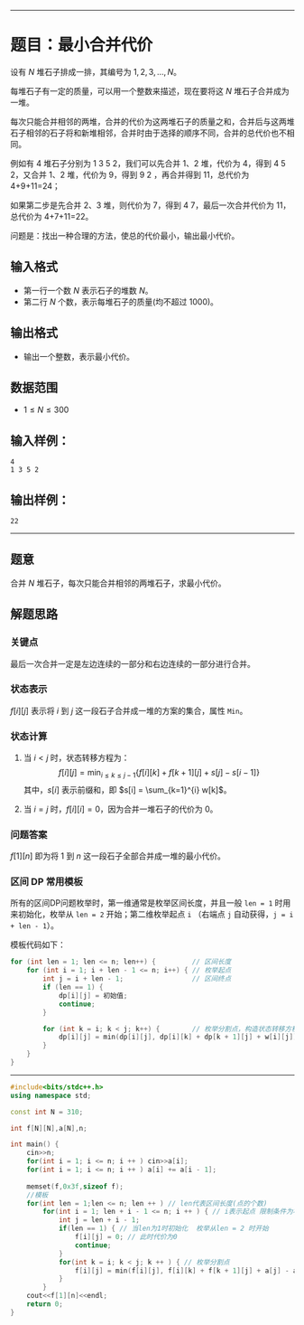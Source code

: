 
---

# 题目：最小合并代价

设有 $N$ 堆石子排成一排，其编号为 $1,2,3,\ldots,N$。

每堆石子有一定的质量，可以用一个整数来描述，现在要将这 $N$ 堆石子合并成为一堆。

每次只能合并相邻的两堆，合并的代价为这两堆石子的质量之和，合并后与这两堆石子相邻的石子将和新堆相邻，合并时由于选择的顺序不同，合并的总代价也不相同。

例如有 4 堆石子分别为 1 3 5 2，我们可以先合并 1、2 堆，代价为 4，得到 4 5 2，又合并 1、2 堆，代价为 9，得到 9 2 ，再合并得到 11，总代价为 4+9+11=24；

如果第二步是先合并 2、3 堆，则代价为 7，得到 4 7，最后一次合并代价为 11，总代价为 4+7+11=22。

问题是：找出一种合理的方法，使总的代价最小，输出最小代价。

## 输入格式

- 第一行一个数 $N$ 表示石子的堆数 $N$。
- 第二行 $N$ 个数，表示每堆石子的质量(均不超过 1000)。

## 输出格式

- 输出一个整数，表示最小代价。

## 数据范围

- $1 \leq N \leq 300$

## 输入样例：

```
4
1 3 5 2
```

## 输出样例：

```
22
```
---
## 题意

合并 $N$ 堆石子，每次只能合并相邻的两堆石子，求最小代价。

## 解题思路

### 关键点

最后一次合并一定是左边连续的一部分和右边连续的一部分进行合并。

### 状态表示

$f[i][j]$ 表示将 $i$ 到 $j$ 这一段石子合并成一堆的方案的集合，属性 `Min`。

### 状态计算

1. 当 $i < j$ 时，状态转移方程为：
   $$
   f[i][j] = \min_{i \leq k \leq j-1} \{f[i][k] + f[k+1][j] + s[j] - s[i-1]\}
   $$
   其中，$s[i]$ 表示前缀和，即 $s[i] = \sum_{k=1}^{i} w[k]$。

2. 当 $i = j$ 时，$f[i][i] = 0$，因为合并一堆石子的代价为 0。

### 问题答案

$f[1][n]$ 即为将 1 到 $n$ 这一段石子全部合并成一堆的最小代价。

### 区间 DP 常用模板

所有的区间DP问题枚举时，第一维通常是枚举区间长度，并且一般 `len = 1` 时用来初始化，枚举从 `len = 2` 开始；第二维枚举起点 `i` （右端点 `j` 自动获得，`j = i + len - 1`）。

模板代码如下：

```cpp
for (int len = 1; len <= n; len++) {         // 区间长度
    for (int i = 1; i + len - 1 <= n; i++) { // 枚举起点
        int j = i + len - 1;                 // 区间终点
        if (len == 1) {
            dp[i][j] = 初始值;
            continue;
        }

        for (int k = i; k < j; k++) {        // 枚举分割点，构造状态转移方程
            dp[i][j] = min(dp[i][j], dp[i][k] + dp[k + 1][j] + w[i][j]);
        }
    }
}
```

---



```c++
#include<bits/stdc++.h>
using namespace std;

const int N = 310;

int f[N][N],a[N],n;

int main() {
    cin>>n;
    for(int i = 1; i <= n; i ++ ) cin>>a[i];
    for(int i = 1; i <= n; i ++ ) a[i] += a[i - 1];
    
    memset(f,0x3f,sizeof f);
    //模板
    for(int len = 1;len <= n; len ++ ) // len代表区间长度(点的个数)
        for(int i = 1; len + i - 1 <= n; i ++ ) { // i表示起点 限制条件为右端点要小于等于n
            int j = len + i - 1;
            if(len == 1) { // 当len为1时初始化  枚举从len = 2 时开始
                f[i][j] = 0; // 此时代价为0
                continue;
            }
            for(int k = i; k < j; k ++ ) { // 枚举分割点
                f[i][j] = min(f[i][j], f[i][k] + f[k + 1][j] + a[j] - a[i-1]);
            }
        }
    cout<<f[1][n]<<endl;
    return 0;
}
```